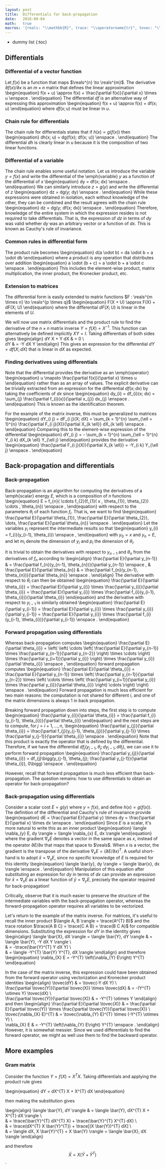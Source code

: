 ```yaml
---
layout: post
title:  Differentials for back-propagation
date:   2016-09-04
math:   true
macros: '{reals: "\\mathbb{R}", trace: "\\operatorname{tr}", tovec: "\\operatorname{vec}"}'
---
```


- dummy list
{:toc}

Differentials
-------------

### Differential of a vector function ###

Let $f(x)$ be a function that maps $\reals^{n} \to \reals^{m}$.
The derivative $\partial f(x) / \partial x$ is an $m \times n$ matrix that defines the linear approximation
\begin{equation}
f(x + u) \approx f(x) + \frac{\partial f(x)}{\partial x} \times u \enspace .
\end{equation}
The differential $df$ is an alternative way of expressing this approximation
\begin{equation}
f(x + u) \approx f(x) + df(x; u)
\end{equation}
where $df(x; u)$ must be linear in $u$.

### Chain rule for differentials ###

The chain rule for differentials states that if $h(x) = g(f(x))$ then
\begin{equation}
dh(x; u) = dg(f(x); df(x; u)) \enspace .
\end{equation}
The differential $dh$ is clearly linear in $u$ because it is the composition of two linear functions.

### Differential of a variable ###

The chain rule enables some useful notation.
Let us introduce the variable $y = f(x)$ and write the differential of the \emph{variable} $y$ as a function of the differential of $x$
\begin{equation} dy = df(x; dx) \enspace . \end{equation}
We can similarly introduce $z = g(y)$ and write the differential of $z$
\begin{equation} dz = dg(y; dy) \enspace . \end{equation}
While these expressions were obtained in isolation, each without knowledge of the other, they can be combined and the result agrees with the chain rule
\begin{equation}
dz = dg(y; df(x; dx)) \enspace .
\end{equation}
Therefore, knowledge of the entire system in which the expression resides is not required to take differentials.
That is, the expression of $dz$ in terms of $dy$ was valid whether $dy$ was an arbitrary vector or a function of $dx$.
This is known as Cauchy's rule of invariance.

### Common rules in differential form ###

The product rule becomes
\begin{equation}
d(a \odot b) = da \odot b + a \odot db
\end{equation}
where a product is any operation that distributes over addition
\begin{equation}
a \odot (b + c) = a \odot b + a \odot c \enspace .
\end{equation}
This includes the element-wise product, matrix multiplication, the inner product, the Kronecker product, etc.

### Extension to matrices ###

The differential form is easily extended to matrix functions $F : \reals^{m \times n} \to \reals^{p \times q}$
\begin{equation}
F(X + U) \approx F(X) + dF(X; U)
\end{equation}
where the differential $dF(X; U)$ is linear in the elements of $U$.

We will now use matrix differentials and the product rule to find the derivative of the $n \times n$ matrix inverse $Y = f(X) = X^{-1}$.
This function can alternatively be defined implicitly $X Y = I$.
Taking differentials of both sides gives
\begin{align}
dY X + Y dX & = 0 \\\
dY & = -Y dX Y
\end{align}
This gives an expression for the differential $dY = df(X; dX)$ that is linear in $dX$ as expected.

### Finding derivatives using differentials ###

Note that the differential provides the derivative as an \emph{operator}
\begin{equation}
u \mapsto \frac{\partial f(x)}{\partial x} \times u
\end{equation}
rather than as an array of values.
The explicit derivative can be trivially extracted from an expression for the differential $df(x; dx)$ by taking the coefficients of $dx$ since
\begin{equation}
dy_{i} = df_{i}(x; dx) = \sum_{j} \frac{\partial f_{i}(x)}{\partial x_{j}} dx_{j} \enspace .
\end{equation}
This is known as the identification theorem.

For the example of the matrix inverse, this must be generalized to matrices
\begin{equation}
dY_{i j} = dF_{i j}(X; dX) = \sum_{k = 1}^{n} \sum_{\ell = 1}^{n} \frac{\partial F_{i j}(X)}{\partial X_{k \ell}} dX_{k \ell} \enspace .
\end{equation}
Comparing this to the element-wise expression of the differential
\begin{equation}
dY_{i j} = - \sum_{k = 1}^{n} \sum_{\ell = 1}^{n} Y_{i k} dX_{k \ell} Y_{\ell j}
\end{equation}
provides the derivative
\begin{equation}
\frac{\partial F_{i j}(X)}{\partial X_{k \ell}} = -Y_{i k} Y_{\ell j} \enspace .
\end{equation}


Back-propagation and differentials
----------------------------------

### Back-propagation ###

Back-propagation is an algorithm for computing the derivatives of a \emph{scalar} energy $E$, which is a composition of $n$ functions
\begin{equation}
E = f_{n}( \cdots f_{2}(f_{1}( x , \theta_{1}), \theta_{2}) \cdots , \theta_{n}) \enspace ,
\end{equation}
with respect to the parameters $\theta_{i}$ of each function $f_{i}$.
That is, we want to find
\begin{equation}
\frac{\partial E}{\partial \theta_{1}}, \frac{\partial E}{\partial \theta_{2}}, \dots, \frac{\partial E}{\partial \theta_{n}} \enspace .
\end{equation}
Let the variables $y_{i}$ represent the intermediate results so that
\begin{equation}
y_{i} = f_{i}(y_{i-1}, \theta_{i}) \enspace ,
\end{equation}
with $y_{0} = x$ and $y_{n} = E$, and let $m_{i}$ denote the dimension of $y_{i}$ and $p_{i}$ the dimension of $\theta_{i}$.

It is trivial to obtain the derivatives with respect to $y_{n-1}$ and $\theta_{n}$ from the derivatives of $f_{n}$ according to
\begin{align}
\frac{\partial E}{\partial y_{n-1}}
  & = \frac{\partial f_{n}(y_{n-1}, \theta_{n})}{\partial y_{n-1}} \enspace , &
\frac{\partial E}{\partial \theta_{n}}
  & = \frac{\partial f_{n}(y_{n-1}, \theta_{n})}{\partial \theta_{n}} \enspace .
\end{align}
The derivative with respect to $\theta_{i}$ can then be obtained
\begin{equation}
\frac{\partial E}{\partial \theta_{i}}
= \frac{\partial E}{\partial y_{i}} \times \frac{\partial y_{i}}{\partial \theta_{i}}
= \frac{\partial E}{\partial y_{i}} \times \frac{\partial f_{i}(y_{i-1}, \theta_{i})}{\partial \theta_{i}}
\end{equation}
and the derivative with respect to $y_{i-1}$ is similarly obtained
\begin{equation}
\frac{\partial E}{\partial y_{i-1}}
= \frac{\partial E}{\partial y_{i}} \times \frac{\partial y_{i}}{\partial y_{i-1}}
= \frac{\partial E}{\partial y_{i}} \times \frac{\partial f_{i}(y_{i-1}, \theta_{i})}{\partial y_{i-1}} \enspace .
\end{equation}

### Forward propagation using differentials ###

Whereas back-propagation computes
\begin{equation}
\frac{\partial E}{\partial \theta_{i}}
= \left(
  \left(
  \cdots
  \left(
  \frac{\partial E}{\partial y_{n-1}}
    \times \frac{\partial y_{n-1}}{\partial y_{n-2}}
  \right) \times
  \cdots
  \right) \times \frac{\partial y_{i+1}}{\partial y_{i}}
  \right) \times \frac{\partial y_{i}}{\partial \theta_{i}}
  \enspace ,
\end{equation}
forward propagation computes
\begin{equation}
\frac{\partial E}{\partial \theta_{i}}
= \frac{\partial E}{\partial y_{n-1}} \times \left(
  \frac{\partial y_{n-1}}{\partial y_{n-2}} \times \left(
  \cdots
  \times \left(
  \frac{\partial y_{i+1}}{\partial y_{i}} \times \frac{\partial y_{i}}{\partial \theta_{i}}
  \right)
  \cdots
  \right)
  \right)
  \enspace .
\end{equation}
Forward propagation is much less efficient for two main reasons: the computation is not shared for different $i$, and one of the matrix dimensions is always 1 in back propagation.

Breaking forward propagation down into steps, the first step is to compute
\begin{equation}
\frac{\partial y_{i}}{\partial \theta_{i}}
  = \frac{\partial f_{i}(y_{i-1}, \theta_{i})}{\partial \theta_{i}}
\end{equation}
and the next steps are to compute, for $j = i+1, \dots, n$,
\begin{equation}
\frac{\partial y_{j}}{\partial \theta_{i}}
  = \frac{\partial f_{j}(y_{j-1}, \theta_{j})}{\partial y_{j-1}}
    \times \frac{\partial y_{j-1}}{\partial \theta_{i}} \enspace .
\end{equation}
Note that this product is exactly the operator that is defined by the differential.
Therefore, if we have the differential $df_{j}(y_{j-1}, \theta_{j}; dy_{j-1}, d\theta_{j})$, we can use it to perform forward propagation
\begin{equation}
\frac{\partial y_{j}}{\partial \theta_{i}}
  = df_{j}\bigg(y_{j-1}, \theta_{j}; \frac{\partial y_{j-1}}{\partial \theta_{i}}, 0\bigg) \enspace .
\end{equation}

However, recall that forward propagation is much less efficient than back-propagation.
The question remains: how to use differentials to obtain an operator for back-propagation?

### Back-propagation using differentials ###

Consider a scalar cost $E = g(y)$ where $y = f(x)$, and define $h(x) = g(f(x))$.
The definition of the differential and Cauchy's rule of invariance provide
\begin{equation}
dE = \frac{\partial E}{\partial y} \times dy = \frac{\partial E}{\partial x} \times dx \enspace .
\end{equation}
Since $E$ is a scalar, it's more natural to write this as an inner product
\begin{equation}
\langle \nabla_{y} E, dy \rangle = \langle \nabla_{x} E, dx \rangle
\end{equation}
where the gradient $\nabla_{x} E$ denotes a vector in the same space as $x$, instead of the operator $\partial E / \partial x$ that maps that space to $\reals$.
When $x$ is a vector, the gradient is the transpose of the derivative $\nabla_{x} E = (\partial E / \partial x)^{T}$.
A useful short-hand is to adopt $\bar{x} = \nabla_{x} E$, since no specific knowledge of $E$ is required for this identity
\begin{equation}
\langle \bar{y}, dy \rangle = \langle \bar{x}, dx \rangle \enspace .
\end{equation}
Manipulation of this equation after substituting an expression for $dy$ in terms of $dx$ can provide an expression for $\bar{x} = \nabla_{x} E$ as a linear function of $\bar{y} = \nabla_{y} E$, precisely the operator required for back-propagation!

Critically, observe that it is much easier to preserve the structure of the intermediate variables with the back-propagation operator, whereas the forward-propagation operator requires all variables to be vectorized.

Let's return to the example of the matrix inverse.
For matrices, it's useful to recall the inner product $\langle A, B \rangle = \trace(A^{T} B)$ and the trace rotation $\trace(A B C) = \trace(C A B) = \trace(B C A)$ for compatible dimensions.
Substituting the expression for $dY$ in the identity gives
\begin{align}
\langle \bar{X}, dX \rangle = \langle \bar{Y}, dY \rangle
& = \langle \bar{Y}, -Y dX Y \rangle \\\
& = -\trace(\bar{Y}^{T} Y dX Y) \\\
& = \langle -Y^{T} \bar{Y} Y^{T}, dX \rangle
\end{align}
and therefore
\begin{equation}
\nabla_{X} E = -Y^{T} \left(\nabla_{Y} E\right) Y^{T}
\end{equation}

In the case of the matrix inverse, this expression could have been obtained from the forward operator using vectorization and Kronecker product identities
\begin{align}
\tovec(dY) & = \tovec(-Y dX Y) \\\
\frac{\partial \tovec(Y)}{\partial \tovec(X)} \times \tovec(dX) & = -(Y^{T} \otimes Y) \tovec(dX) \\\
\frac{\partial \tovec(Y)}{\partial \tovec(X)} & = -Y^{T} \otimes Y
\end{align}
and then
\begin{align}
\frac{\partial E}{\partial \tovec(X)}
  & = \frac{\partial E}{\partial \tovec(Y)} \times \frac{\partial \tovec(Y)}{\partial \tovec(X)} \\\
\tovec(\nabla_{X} E)^{T} & = \tovec(\nabla_{Y} E)^{T} \times (-Y^{T} \otimes Y) \\\
\nabla_{X} E & = -Y^{T} \left(\nabla_{Y} E\right) Y^{T}
\enspace .
\end{align}
However, it is somewhat messier.
Since we used differentials to find the forward operator, we might as well use them to find the backward operator.

More examples
--------------

### Gram matrix ###

Consider the function $Y = f(X) = X^{T} X$. Taking differentials and applying the product rule gives

\begin{equation}
dY = dX^{T} X + X^{T} dX
\end{equation}

then making the substitution gives

\begin{align}
\langle \bar{Y}, dY \rangle & = \langle \bar{Y}, dX^{T} X + X^{T} dX \rangle \\\
& = \trace(\bar{Y}^{T} dX^{T} X) + \trace(\bar{Y}^{T} X^{T} dX) \\\
& = \trace(dX^{T} X \bar{Y}^{T}) + \trace[(X \bar{Y})^{T} dX] \\\
& = \langle dX, X \bar{Y}^{T} + X \bar{Y} \rangle = \langle \bar{X}, dX \rangle
\end{align}

and therefore $$\bar{X} = X (\bar{Y} + \bar{Y}^{T})$$.
